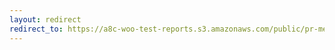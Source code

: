 ```yaml
---
layout: redirect
redirect_to: https://a8c-woo-test-reports.s3.amazonaws.com/public/pr-merge/42909/e2e/index.html
---
```

